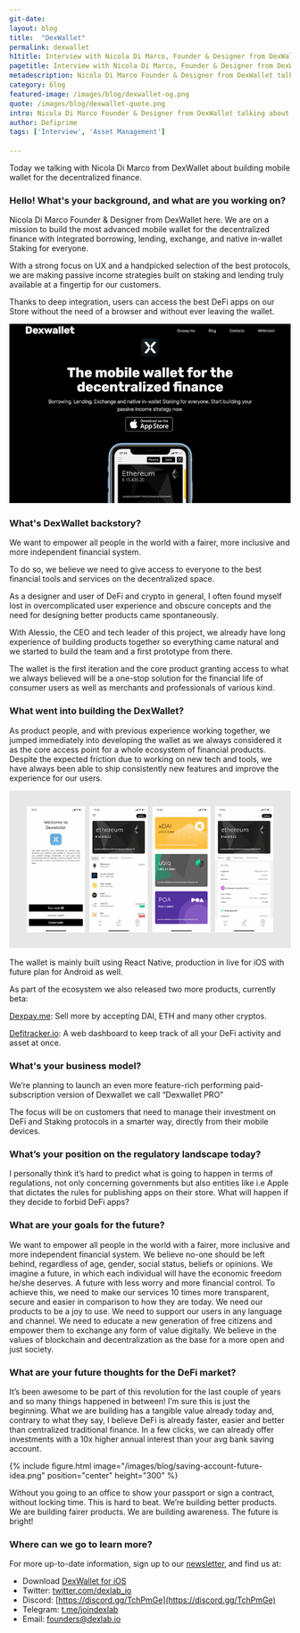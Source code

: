 ```yaml
---
git-date:
layout: blog
title:  "DexWallet"
permalink: dexwallet
h1title: Interview with Nicola Di Marco, Founder & Designer from DexWallet
pagetitle: Interview with Nicola Di Marco, Founder & Designer from DexWallet   
metadescription: Nicola Di Marco Founder & Designer from DexWallet talking about building mobile wallet for the decentralized finance with integrated borrowing, lending, exchange, and native in-wallet Staking for everyone.
category: blog
featured-image: /images/blog/dexwallet-og.png
quote: /images/blog/dexwallet-quote.png
intro: Nicola Di Marco Founder & Designer from DexWallet talking about building mobile wallet for the decentralized finance with integrated borrowing, lending, exchange, and native in-wallet Staking for everyone.
author: Defiprime
tags: ['Interview', 'Asset Management']

---
```

Today we talking with Nicola Di Marco from DexWallet about building mobile wallet for the decentralized finance.

### Hello! What's your background, and what are you working on?

Nicola Di Marco Founder & Designer from DexWallet here. We are on a mission to build the most advanced mobile wallet for the decentralized finance with integrated borrowing, lending, exchange, and native in-wallet Staking for everyone.

With a strong focus on UX and a handpicked selection of the best protocols, we are making passive income strategies built on staking and lending truly available at a fingertip for our customers.

Thanks to deep integration, users can access the best DeFi apps on our Store without the need of a browser and without ever leaving the wallet.

![](/images/blog/dexwallet-website.png)

### What's DexWallet backstory?

We want to empower all people in the world with a fairer, more inclusive and more independent financial system.

To do so, we believe we need to give access to everyone to the best financial tools and services on the decentralized space.

As a designer and user of DeFi and crypto in general, I often found myself lost in overcomplicated user experience and obscure concepts and the need for designing better products came spontaneously.

With Alessio, the CEO and tech leader of this project, we already have long experience of building products together so everything came natural and we started to build the team and a first prototype from there.

The wallet is the first iteration and the core product granting access to what we always believed will be a one-stop solution for the financial life of consumer users as well as merchants and professionals of various kind.

### What went into building the DexWallet?

As product people, and with previous experience working together, we jumped immediately into developing the wallet as we always considered it as the core access point for a whole ecosystem of financial products. Despite the expected friction due to working on new tech and tools, we have always been able to ship consistently new features and improve the experience for our users.

![](/images/blog/wallet-today.png)

The wallet is mainly built using React Native, production in live for iOS with future plan for Android as well.

As part of the ecosystem we also released two more products, currently beta:

[Dexpay.me](https://dexpay.me/): Sell more by accepting DAI, ETH and many other cryptos.

[Defitracker.io](https://defitracker.io/): A web dashboard to keep track of all your DeFi activity and asset at once.

### What's your business model?

We’re planning to launch an even more feature-rich performing paid-subscription version of Dexwallet we call “Dexwallet PRO”

The focus will be on customers that need to manage their investment on DeFi and Staking protocols in a smarter way, directly from their mobile devices.

### What’s your position on the regulatory landscape today?

I personally think it’s hard to predict what is going to happen in terms of regulations, not only concerning governments but also entities like i.e Apple that dictates the rules for publishing apps on their store. What will happen if they decide to forbid DeFi apps?

### What are your goals for the future?

We want to empower all people in the world with a fairer, more inclusive and more independent financial system. We believe no-one should be left behind, regardless of age, gender, social status, beliefs or opinions. We imagine a future, in which each individual will have the economic freedom he/she deserves. A future with less worry and more financial control. To achieve this, we need to make our services 10 times more transparent, secure and easier in comparison to how they are today. We need our products to be a joy to use. We need to support our users in any language and channel. We need to educate a new generation of free citizens and empower them to exchange any form of value digitally. We believe in the values of blockchain and decentralization as the base for a more open and just society.

### What are your future thoughts for the DeFi market?

It’s been awesome to be part of this revolution for the last couple of years and so many things happened in between! I’m sure this is just the beginning. What we are building has a tangible value already today and, contrary to what they say, I believe DeFi is already faster, easier and better than centralized traditional finance. In a few clicks, we can already offer investments with a 10x higher annual interest than your avg bank saving account.

{% include figure.html image="/images/blog/saving-account-future-idea.png" position="center" height="300" %}

Without you going to an office to show your passport or sign a contract, without locking time. This is hard to beat. We’re building better products. We are building fairer products. We are building awareness. The future is bright!

### Where can we go to learn more?

For more up-to-date information, sign up to our [newsletter](https://www.dexlab.io/#newsletter), and find us at:

- Download [DexWallet for iOS](https://itunes.apple.com/us/app/dexwallet/id1434816150?ls=1&mt=8)
- Twitter: [twitter.com/dexlab_io](https://twitter.com/dexlab_io)
- Discord: [https://discord.gg/TchPmGe](https://discord.gg/TchPmGe)
- Telegram: [t.me/joindexlab](https://t.me/joindexlab)
- Email: founders@dexlab.io
